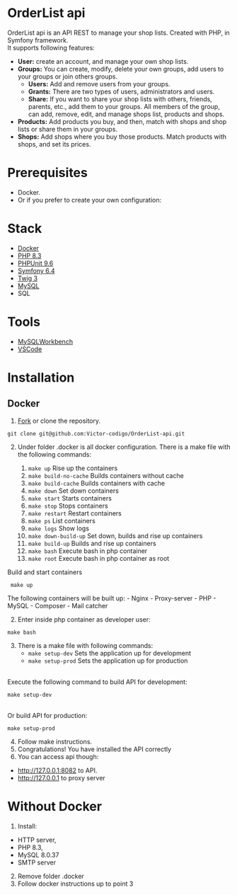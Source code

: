 # OrderList api
OrderList api is an API REST to manage your shop lists. Created with PHP,  in Symfony framework.
<br>It supports following features:
- **User:** create an account, and manage your own shop lists.
- **Groups:** You can create, modify, delete your own groups, add users to your groups or join others groups. 
	- **Users:** Add and remove users from your groups.
	- **Grants:** There are two types of users, administrators and users.
	- **Share:** If you want to share your shop lists with others, friends, parents, etc., add them to your groups. All members of the group, can add, remove, edit, and manage shops list, products and shops.
- **Products:** Add products you buy, and then, match with shops and shop lists or share them in your groups.
- **Shops:** Add shops where you buy those products. Match products with shops, and set its prices.

# Prerequisites
- Docker.
- Or if you prefer to create your own configuration: 

# Stack
- [Docker](https://www.docker.com/)
- [PHP 8.3](https://www.php.net/)
- [PHPUnit 9.6](https://phpunit.de/index.html)
- [Symfony 6.4](https://symfony.com/)
- [Twig 3](https://twig.symfony.com/)
- [MySQL](https://www.mysql.com/)
- SQL

# Tools
- [MySQLWorkbench](https://www.mysql.com/products/workbench/)
- [VSCode](https://code.visualstudio.com/)

# Installation
## Docker

1. [Fork](https://github.com/Victor-codigo/OrderList-api/fork) or clone the repository.
 ```
git clone git@github.com:Victor-codigo/OrderList-api.git
 ```
2. Under folder .docker is all docker configuration.
There is a make file with the following commands:

	1. `make up`               Rise up the containers
	2. `make build-no-cache`   Builds containers without cache
	3. `make build-cache`      Builds containers with cache  
	4. `make down`             Set down containers  
	5. `make start`            Starts containers
	6. `make stop`             Stops containers
	7. `make restart`          Restart containers
	8. `make ps`               List containers
	9. `make logs`             Show logs
	10. `make down-build-up`    Set down, builds and rise up containers
	11. `make build-up`         Builds and rise up containers
	12. `make bash`             Execute bash in php container
	13. `make root`             Execute bash in php container as root

Build and start containers 
```
 make up
```
The following containers will be built up:
	- Nginx
	- Proxy-server
	- PHP
	- MySQL
	- Composer
	- Mail catcher

2. Enter inside php container as developer user:
 ````
make bash
````
3. There is a make file with following commands:
	- `make setup-dev`               Sets the application up for development
	- `make setup-prod`  Sets the application up for production
	
<br>Execute the following command to build API for development:
````
make setup-dev
````
<br>Or build API for production:
````
make setup-prod
````
4. Follow make instructions.
5. Congratulations! You have installed the API correctly
6. You can access api though:
- http://127.0.0.1:8082 to API.
- http://127.0.0.1 to proxy server
 
# Without Docker 
1. Install:
- HTTP server, 
- PHP 8.3, 
- MySQL 8.0.37 
- SMTP server

2. Remove folder .docker
3. Follow docker instructions up to point 3
